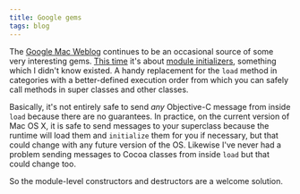 ```yaml
---
title: Google gems
tags: blog
---
```


The [Google Mac Weblog](http://googlemac.blogspot.com/) continues to be an occasional source of some very interesting gems. [This time](http://googlemac.blogspot.com/2006/11/getting-loaded.html) it's about [module initializers](http://developer.apple.com/documentation/developertools/Conceptual/DynamicLibraries/Articles/DynamicLibraryDesignGuidelines.html), something which I didn't know existed. A handy replacement for the `load` method in categories with a better-defined execution order from which you can safely call methods in super classes and other classes.

Basically, it's not entirely safe to send _any_ Objective-C message from inside `load` because there are no guarantees. In practice, on the current version of Mac OS X, it is safe to send messages to your superclass because the runtime will load them and `initialize` them for you if necessary, but that could change with any future version of the OS. Likewise I've never had a problem sending messages to Cocoa classes from inside `load` but that could change too.

So the module-level constructors and destructors are a welcome solution.
